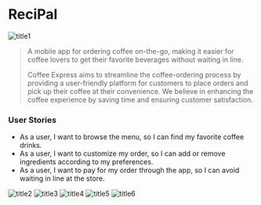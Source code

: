 # ReciPal
![title1](https://github.com/DinaBader/ReciPal/assets/131765110/a5913c84-68ac-4831-9147-7d9941ecfe73)
> A mobile app for ordering coffee on-the-go, making it easier for coffee lovers to get their favorite beverages without waiting in line.
>
> Coffee Express aims to streamline the coffee-ordering process by providing a user-friendly platform for customers to place orders and pick up their coffee at their convenience. We believe in enhancing the coffee experience by saving time and ensuring customer satisfaction.

### User Stories
- As a user, I want to browse the menu, so I can find my favorite coffee drinks.
- As a user, I want to customize my order, so I can add or remove ingredients according to my preferences.
- As a user, I want to pay for my order through the app, so I can avoid waiting in line at the store.

![title2](https://github.com/DinaBader/ReciPal/assets/131765110/34faaa2b-874d-4146-a0a5-3340f23833cf)
![title3](https://github.com/DinaBader/ReciPal/assets/131765110/04db1aa7-1f5e-4482-aa9a-2fab6fd3de50)
![title4](https://github.com/DinaBader/ReciPal/assets/131765110/25b8cf31-424d-4403-add6-7f0d06fcb808)
![title5](https://github.com/DinaBader/ReciPal/assets/131765110/d24b798d-0485-4c78-821a-772291a74352)
![title6](https://github.com/DinaBader/ReciPal/assets/131765110/457799c8-44c3-42e4-92eb-f6a0b993c2a6)
